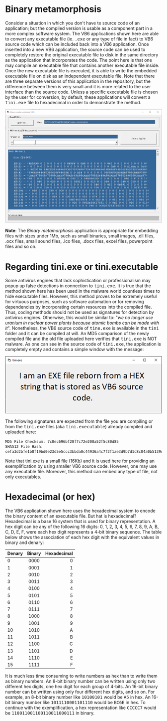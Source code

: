 # Binary metamorphosis

Consider a situation in which you don't have te source code of an application; but the compiled version is usable as a component part in a more complex software system. The VB6 applications shown here are able to convert any executable file (ie. <kbd>.exe</kbd> or any type of file in fact) to VB6 source code which can be included back into a VB6 application. Once inserted into a new VB6 application, the source code can be used to completely restore the original executable file to disk in the same directory as the application that incorporates the code. The point here is that one may compile an executable file that contains another executable file inside. Once the new executable file is executed, it is able to write the embedded executable file on disk as an independent executable file. Note that there are three separate versions of this application in the repository, but the difference between them is very small and it is more related to the user interface than the source code. Unless a specific executable file is chosen by the user for conversion, by default, these applications will convert a <kbd>tini.exe</kbd> file to hexadecimal in order to demonstrate the method.

<img src="https://github.com/Gagniuc/Binary-metamorphosis/blob/main/img/1.png?raw=true" alt="Binary metamorphosis">

<b>Note</b>: The <i>Binary metamorphosis</i> application is appropriate for embedding files with sizes under 1Mb, such as small binaries, small images, .dll files, .ocx files, small sound files, .ico files, .docx files, excel files, powerpoint files and so on.

# Regarding tini.exe or tini.executable

Some antivirus engines that lack sophistication or professionalism may popup up false detections in connection to <kbd>tini.exe</kbd>. It is true that the method shown here has been used in the malware world countless times to hide executable files. However, this method proves to be extremely useful for virtuous purposes, such as software automation or for removing dependencies by incorporating certain resources into the compiled file. Thus, coding methods should not be used as signatures for detection by antivirus engines. Otherwise, this would be similar to: "<i>we no longer use uranium in nuclear power plants because atomic bombs can be made with it</i>". Nonetheless, the VB6 source code of <kbd>tine.exe</kbd> is available in the <kbd>tini</kbd> folder and it can be compiled at will. An MD5 comparison of the newly compiled file and the old file uploaded here verifies that <kbd>tini.exe</kbd> is NOT malware. As one can see in the source code of <kbd>tini.exe</kbd>, the application is completely empty and contains a simple window with the message:

<img src="https://github.com/Gagniuc/Binary-metamorphosis/blob/main/img/tini.png" alt="tini.exe">

The following signatures are expected from the file you are compiling or from the <kbd>tini.exe</kbd> files (aka <kbd>tini.executable</kbd>) already compiled and uploaded here:

```
MD5 File Checksum: 7c0ec696bf28f7c72e200a52f5c80d85
SHA512 File Hash:  cefa3d2bfe1b8f19bd0e23d5e5ccc3bbda0c44936a4c7f2f1ae3d9b7d1c8c04a0b5139dbf7f65c664f1b7aed86c7bbe6f9ff18cf22ba1cbcc5e491d9fd03debc
```

Note that tini.exe is a small file (16Kb) and it is used here for providing an exemplification by using smaller VB6 source code. However, one may use any executable file. Moreover, this method can embed any type of file, not only executables.

# Hexadecimal (or hex)

The VB6 application shown here uses the hexadecimal system to encode the binary content of an executable file. But hat is hexadecimal? Hexadecimal is a base 16 system that is used for binary representation. A hex digit can be any of the following 16 digits: 0, 1, 2, 3, 4, 5, 6, 7, 8, 9, A, B, C, D, E, F, were each hex digit represents a 4-bit binary sequence. The table below shows the association of each hex digit with the equivalent values in binary and denary:

| Denary | Binary | Hexadecimal |
| :---   |  :---: |     ---:    |
| 0      | 0000   | 0           |
| 1      | 0001   | 1           |
| 2      | 0010   | 2           |
| 3      | 0011   | 3           |
| 4      | 0100   | 4           |
| 5      | 0101   | 5           |
| 6      | 0110   | 6           |
| 7      | 0111   | 7           |
| 8      | 1000   | 8           |
| 9      | 1001   | 9           |
| 10     | 1010   | A           |
| 11     | 1011   | B           |
| 12     | 1100   | C           |
| 13     | 1101   | D           |
| 14     | 1110   | E           |
| 15     | 1111   | F           |

It is much less time consuming to write numbers as hex than to write them as binary numbers. An 8-bit binary number can be written using only two different hex digits, one hex digit for each group of 4-bits. An 16-bit binary number can be written using only four different hex digits, and so on. For example, an 8-bit binary number like <kbd>10100101</kbd> would be <kbd>A5</kbd> in hex. An 16-bit binary number like <kbd>1011110001101110</kbd> would be <kbd>BC6E</kbd> in hex. To continue with the exemplification, a hex representation like <kbd>CCCCC7</kbd> would be <kbd>110011001100110011000111</kbd> in binary.
